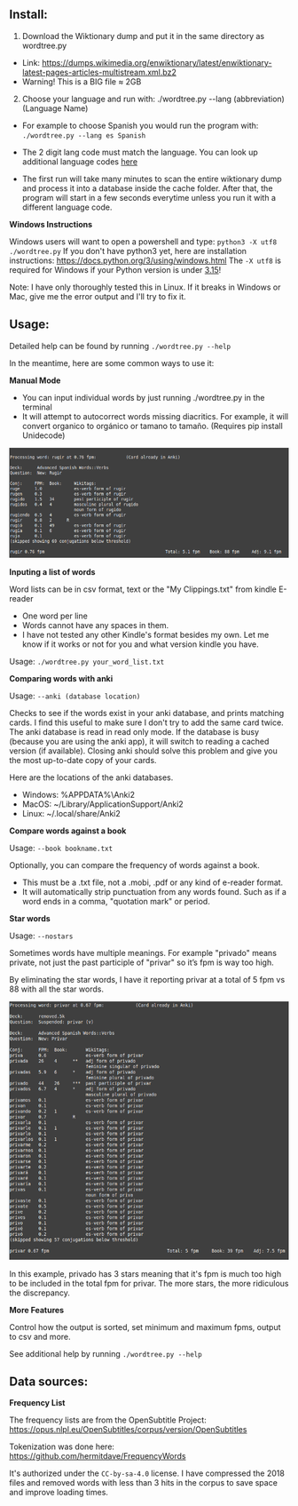 

## Install:
 1. Download the Wiktionary dump and put it in the same directory as wordtree.py
   - Link: https://dumps.wikimedia.org/enwiktionary/latest/enwiktionary-latest-pages-articles-multistream.xml.bz2
   - Warning! This is a BIG file ≈ 2GB
 2. Choose your language and run with: ./wordtree.py --lang (abbreviation) (Language Name)
   - For example to choose Spanish you would run the program with: `./wordtree.py --lang es Spanish`
   - The 2 digit lang code must match the language. You can look up additional language codes [here](https://en.wikipedia.org/wiki/List_of_ISO_639-1_codes)

   - The first run will take many minutes to scan the entire wiktionary dump and process it into a database inside the cache folder. After that, the program will start in a few seconds everytime unless you run it with a different language code.



**Windows Instructions**

Windows users will want to open a powershell and type: `python3 -X utf8 ./wordtree.py`
If you don't have python3 yet, here are installation instructions: https://docs.python.org/3/using/windows.html
The `-X utf8` is required for Windows if your Python version is under [3.15](https://peps.python.org/pep-0686/)!


Note: I have only thoroughly tested this in Linux. If it breaks in Windows or Mac, give me the error output and I'll try to fix it.



## Usage:

Detailed help can be found by running `./wordtree.py --help`

In the meantime, here are some common ways to use it:


**Manual Mode**

 * You can input individual words by just running ./wordtree.py in the terminal
 * It will attempt to autocorrect words missing diacritics. For example, it will convert organico to orgánico or tamano to tamaño. (Requires pip install Unidecode)

![Example usage](example1.png)


**Inputing a list of words**

 Word lists can be in csv format, text or the "My Clippings.txt" from kindle E-reader
 * One word per line
 * Words cannot have any spaces in them.
 * I have not tested any other Kindle's format besides my own. Let me know if it works or not for you and what version kindle you have.

 Usage: `./wordtree.py your_word_list.txt`


**Comparing words with anki**

Usage: `--anki (database location)`

Checks to see if the words exist in your anki database, and prints matching cards. I find this useful to make sure I don't try to add the same card twice. The anki database is read in read only mode. If the database is busy (because you are using the anki app), it will switch to reading a cached version (if available). Closing anki should solve this problem and give you the most up-to-date copy of your cards.

Here are the locations of the anki databases.

 * Windows: %APPDATA%\Anki2
 * MacOS: ~/Library/ApplicationSupport/Anki2
 * Linux: ~/.local/share/Anki2

**Compare words against a book**

Usage: `--book bookname.txt`

Optionally, you can compare the frequency of words against a book.

 * This must be a .txt file, not a .mobi, .pdf or any kind of e-reader format.
 * It will automatically strip punctuation from any words found. Such as if a word ends in a comma, "quotation mark" or period.

**Star words**

Usage: `--nostars`

Sometimes words have multiple meanings. For example "privado" means private, not just the past participle of "privar" so it’s fpm is way too high.

By eliminating the star words, I have it reporting privar at a total of 5 fpm vs 88 with all the star words.

![Example usage](example2.png)

In this example, privado has 3 stars meaning that it's fpm is much too high to be included in the total fpm for privar. The more stars, the more ridiculous the discrepancy.


**More Features**

 Control how the output is sorted, set minimum and maximum fpms, output to csv and more.

 See additional help by running `./wordtree.py --help`



## Data sources:

 **Frequency List**

 The frequency lists are from the OpenSubtitle Project: https://opus.nlpl.eu/OpenSubtitles/corpus/version/OpenSubtitles

 Tokenization was done here: https://github.com/hermitdave/FrequencyWords

 It's authorized under the `CC-by-sa-4.0` license. I have compressed the 2018 files and removed words with less than 3 hits in the corpus to save space and improve loading times.
